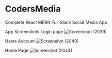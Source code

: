 # CodersMedia
Complete React MERN Full Stack Social Media App

App Screenshots
Login page
![Screenshot (2039)](https://user-images.githubusercontent.com/102703158/213584816-97f15345-3eea-48a7-be14-99c3fc1d0dd5.png)

Users Account
![Screenshot (2040)](https://user-images.githubusercontent.com/102703158/213584825-1996ad4a-d69b-4c80-9037-dabfd207dcaa.png)

Home Page
![Screenshot (2044)](https://user-images.githubusercontent.com/102703158/213585745-a9f973ce-21d1-419e-a86f-88ff358107d7.png)
